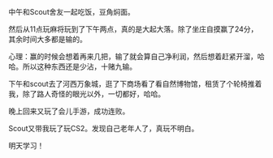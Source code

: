 中午和Scout舍友一起吃饭，豆角焖面。

然后从11点玩麻将玩到了下午两点，真的是大起大落。除了坐庄自摸赢了24分，其余时间大多都是输的。

心理：赢的时候会想着再来几把，输了就会算自己净利润，然后想着赶紧开溜，哈哈。所以这种东西还是少沾，十赌九输。

下午和scout去了河西万象城，逛了下商场看了看自然博物馆，租赁了个轮椅推着我，除了路人奇怪的眼光以外，一切都好，哈哈。

晚上回来又玩了会儿手游，成功连败。

Scout又带我玩了玩CS2。发现自己老年人了，真玩不明白。

明天学习！